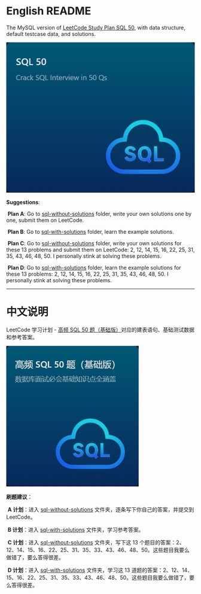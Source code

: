# English README

The MySQL version of [LeetCode Study Plan SQL 50](https://leetcode.com/studyplan/top-sql-50/), with data structure, default testcase data, and solutions.

![](./images/en_pic.png)

**Suggestions**:

​	**Plan A**: Go to [sql-without-solutions](./sql-without-solutions) folder, write your own solutions one by one, submit them on LeetCode.

​	**Plan B**: Go to [sql-with-solutions](./sql-without-solutions) folder, learn the example solutions.

​	**Plan C**: Go to [sql-without-solutions](./sql-without-solutions) folder, write your own solutions for these 13 problems and submit them on LeetCode: 2, 12, 14, 15, 16, 22, 25, 31, 35, 43, 46, 48, 50. I personally stink at solving these problems.

​	**Plan D**: Go to [sql-with-solutions](./sql-without-solutions) folder, learn the example solutions for these 13 problems: 2, 12, 14, 15, 16, 22, 25, 31, 35, 43, 46, 48, 50. I personally stink at solving these problems.

---

# 中文说明

LeetCode 学习计划 - [高频 SQL 50 题（基础版）](https://leetcode.cn/studyplan/sql-free-50/)对应的建表语句、基础测试数据和参考答案。

![](./images/cn_pic.png)



**刷题建议**：

​	**A 计划**：进入 [sql-without-solutions](./sql-without-solutions) 文件夹，逐条写下你自己的答案，并提交到 LeetCode。

​	**B 计划**：进入 [sql-with-solutions](./sql-without-solutions) 文件夹，学习参考答案。

​	**C 计划**：进入 [sql-without-solutions](./sql-without-solutions) 文件夹，写下这 13 个题目的答案：2、12、14、15、16、22、25、31、35、33、43、46、48、50。这些题目我要么做错了，要么答得很差。

​	**D 计划**：进入 [sql-with-solutions](./sql-without-solutions) 文件夹，学习这 13 道题的答案：2、12、14、15、16、22、25、31、35、33、43、46、48、50。这些题目我要么做错了，要么答得很差。

